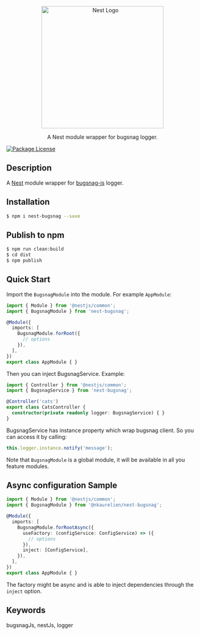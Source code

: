 <p align="center">
  <a href="http://nestjs.com/" target="blank"><img src="https://nestjs.com/img/logo_text.svg" width="320" alt="Nest Logo" /></a>
</p>

 <p align="center">A Nest module wrapper for bugsnag logger.</p>
 
<p align="center">

<a href="https://www.npmjs.com/package/@nkaurelien/nest-bugsnag"></a>
<a href="https://github.com/nkaurelien/nest-bugsnag"><img src="https://img.shields.io/npm/l/nest-bugsnag.svg" alt="Package License" /></a>
<a href="https://github.com/nkaurelien/nest-bugsnag"></a>
</p>

## Description

A [Nest](https://github.com/nestjs/nest) module wrapper for [bugsnag-js](https://github.com/bugsnag/bugsnag-js) logger.

## Installation

```bash
$ npm i nest-bugsnag --save
```

## Publish to npm
```bash
$ npm run clean:build
$ cd dist
$ npm publish
```

## Quick Start

Import the `BugsnagModule` into the module. For example `AppModule`:

```typescript
import { Module } from '@nestjs/common';
import { BugsnagModule } from 'nest-bugsnag';

@Module({
  imports: [
    BugsnagModule.forRoot({
      // options
    }),
  ],
})
export class AppModule { }
```

Then you can inject BugsnagService. Example:

```typescript
import { Controller } from '@nestjs/common';
import { BugsnagService } from 'nest-bugsnag';

@Controller('cats')
export class CatsController {
  constructor(private readonly logger: BugsnagService) { }
}
```

BugsnagService has instance property which wrap bugsnag client. So you can access it by calling:

```typescript
this.logger.instance.notify('message');
```

Note that `BugsnagModule` is a global module, it will be available in all you feature modules.

## Async configuration Sample

```typescript
import { Module } from '@nestjs/common';
import { BugsnagModule } from '@nkaurelien/nest-bugsnag';

@Module({
  imports: [
    BugsnagModule.forRootAsync({
      useFactory: (configService: ConfigService) => ({
        // options
      }),
      inject: [ConfigService],
    }),
  ],
})
export class AppModule { }
```

The factory might be async and is able to inject dependencies through the `inject` option.

## Keywords
bugsnagJs, nestJs, logger
